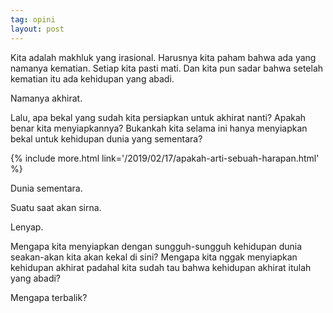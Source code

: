```yaml
---
tag: opini
layout: post
---
```


Kita adalah makhluk yang irasional. Harusnya kita paham bahwa ada yang namanya kematian. Setiap kita pasti mati. Dan kita pun sadar bahwa setelah kematian itu ada kehidupan yang abadi.

Namanya akhirat.

Lalu, apa bekal yang sudah kita persiapkan untuk akhirat nanti? Apakah benar kita menyiapkannya? Bukankah kita selama ini hanya menyiapkan bekal untuk kehidupan dunia yang sementara?

{% include more.html link='/2019/02/17/apakah-arti-sebuah-harapan.html' %}

Dunia sementara.

Suatu saat akan sirna.

Lenyap.

Mengapa kita menyiapkan dengan sungguh-sungguh kehidupan dunia seakan-akan kita akan kekal di sini? Mengapa kita nggak menyiapkan kehidupan akhirat padahal kita sudah tau bahwa kehidupan akhirat itulah yang abadi?

Mengapa terbalik?